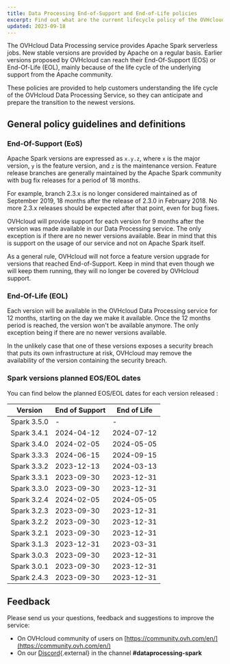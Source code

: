 ```yaml
---
title: Data Processing End-of-Support and End-of-Life policies
excerpt: Find out what are the current lifecycle policy of the OVHcloud Data Processing Platform 
updated: 2023-09-18
---
```


The OVHcloud Data Processing service provides Apache Spark serverless jobs. New stable versions are provided by Apache on a regular basis.
Earlier versions proposed by OVHcloud can reach their End-Of-Support (EOS) or End-Of-Life (EOL), mainly because of the life cycle of the underlying support from the Apache community. 

These policies are provided to help customers understanding the life cycle of the OVHcloud Data Processing Service, so they can anticipate and prepare the transition to the newest versions.

## General policy guidelines and definitions 

### End-Of-Support (EoS)

Apache Spark versions are expressed as `x.y.z`, where `x` is the major version, `y` is the feature version, and `z` is the maintenance version. Feature release branches are generally maintained by the Apache Spark community with bug fix releases for a period of 18 months. 

For example, branch 2.3.x is no longer considered maintained as of September 2019, 18 months after the release of 2.3.0 in February 2018. No more 2.3.x releases should be expected after that point, even for bug fixes.

OVHcloud will provide support for each version for 9 months after the version was made available in our Data Processing service. The only exception is if there are no newer versions available. Bear in mind that this is support on the usage of our service and not on Apache Spark itself.

As a general rule, OVHcloud will not force a feature version upgrade for versions that reached End-of-Support. Keep in mind that even though we will keep them running, they will no longer be covered by OVHcloud support. 

### End-Of-Life (EOL)

Each version will be available in the OVHcloud Data Processing service for 12 months, starting on the day we make it available. Once the 12 months period is reached, the version won't be available anymore. The only exception being if there are no newer versions available.

In the unlikely case that one of these versions exposes a security breach that puts its own infrastructure at risk, OVHcloud may remove the availability of the version containing the security breach.

### Spark versions planned EOS/EOL dates

You can find below the planned EOS/EOL dates for each version released :

| Version     | End of Support | End of Life | 
| -------     | -------------- | ----------- |
| Spark 3.5.0 | -              | -           |
| Spark 3.4.1 | 2024-04-12     | 2024-07-12  |
| Spark 3.4.0 | 2024-02-05     | 2024-05-05  |
| Spark 3.3.3 | 2024-06-15     | 2024-09-15  |
| Spark 3.3.2 | 2023-12-13     | 2024-03-13  |
| Spark 3.3.1 | 2023-09-30     | 2023-12-31  |
| Spark 3.3.0 | 2023-09-30     | 2023-12-31  |
| Spark 3.2.4 | 2024-02-05     | 2024-05-05  |
| Spark 3.2.3 | 2023-09-30     | 2023-12-31  |
| Spark 3.2.2 | 2023-09-30     | 2023-12-31  |
| Spark 3.2.1 | 2023-09-30     | 2023-12-31  |
| Spark 3.1.3 | 2023-12-31     | 2023-03-31  |
| Spark 3.0.3 | 2023-09-30     | 2023-12-31  |
| Spark 3.0.1 | 2023-09-30     | 2023-12-31  |
| Spark 2.4.3 | 2023-09-30     | 2023-12-31  |

## Feedback

Please send us your questions, feedback and suggestions to improve the service: 

- On OVHcloud community of users on [https://community.ovh.com/en/](https://community.ovh.com/en/)
- On our [Discord](https://discord.gg/VVvZg8NCQM){.external} in the channel **#dataprocessing-spark**
